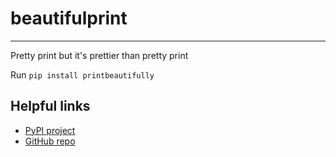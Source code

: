 # beautifulprint

---

Pretty print but it's prettier than pretty print

Run `pip install printbeautifully`

## Helpful links

- [PyPI project](https://pypi.org/project/printbeautifully/0.1.1/)
- [GitHub repo](https://github.com/FAReTek1/beautifulprint/)
